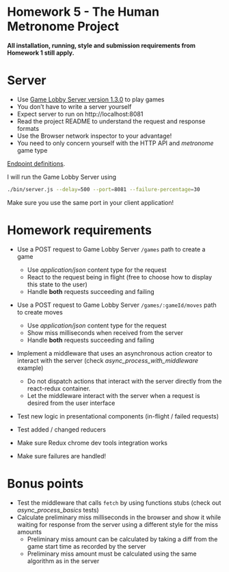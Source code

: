 # Homework 5 - The Human Metronome Project

**All installation, running, style and submission requirements from Homework 1 still apply.**

# Server

* Use [Game Lobby Server version 1.3.0](https://www.npmjs.com/package/game_lobby_server) to play games
* You don’t have to write a server yourself
* Expect server to run on http://localhost:8081
* Read the project README to understand the request and response formats
* Use the Browser network inspector to your advantage!
* You need to only concern yourself with the HTTP API and _metronome_ game type

[Endpoint definitions](https://bitbucket.org/urmastalimaa/game_lobby_server/src/v1.3.0/README.md).

I will run the Game Lobby Server using 
```sh
./bin/server.js --delay=500 --port=8081 --failure-percentage=30
```
Make sure you use the same port in your client application!

# Homework requirements

* Use a POST request to Game Lobby Server `/games` path to create a game 
  * Use _application/json_ content type for the request
  * React to the request being in flight (free to choose how to display this state to the user)
  * Handle **both** requests succeeding and failing
* Use a POST request to Game Lobby Server `/games/:gameId/moves` path to create moves 
  * Use _application/json_ content type for the request
  * Show miss milliseconds when received from the server
  * Handle **both** requests succeeding and failing
* Implement a middleware that uses an asynchronous action creator to interact
  with the server (check _async_process_with_middleware_ example)
  * Do not dispatch actions that interact with the server directly from the react-redux container.
  * Let the middleware interact with the server when a request is desired from the user interface

* Test new logic in presentational components (in-flight / failed requests)
* Test added / changed reducers
* Make sure Redux chrome dev tools integration works
* Make sure failures are handled!

# Bonus points

* Test the middleware that calls `fetch` by using functions stubs (check out _async_process_basics_ tests)
* Calculate preliminary miss milliseconds in the browser and show it while waiting for response from the server using a different style for the miss amounts
  * Preliminary miss amount can be calculated by taking a diff from the game start time as recorded by the server
  * Preliminary miss amount must be calculated using the same algorithm as in the server
